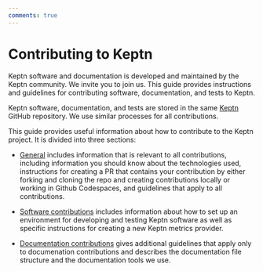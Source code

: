 ```yaml
---
comments: true
---
```


# Contributing to Keptn

Keptn software and documentation
is developed and maintained by the Keptn community.
We invite you to join us.
This guide provides instructions and guidelines
for contributing software, documentation, and tests to Keptn.

Keptn software, documentation, and tests are stored in the same
[Keptn](https://github.com/keptn/lifecycle-toolkit)
GitHub repository.
We use similar processes for all contributions.

This guide provides useful information about how to contribute to the Keptn project.
It is divided into three sections:

* [General](general/index.md) includes information
  that is relevant to all contributions, including
  information you should know about the technologies used,
  instructions for creating a PR that contains your contribution
  by either forking and cloning the repo and creating contributions locally
  or working in Github Codespaces,
  and guidelines that apply to all contributions.

* [Software contributions](software/index.md)
  includes information about how to set up an environment
  for developing and testing Keptn software
  as well as specific instructions for creating a new
  Keptn metrics provider.

* [Documentation contributions](docs/index.md)
  gives additional guidelines that apply only to documenation contributions
  and describes the documentation file structure
  and the documentation tools we use.
